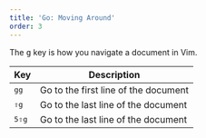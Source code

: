 ```yaml
---
title: 'Go: Moving Around'
order: 3
---
```


The <kbd>g</kbd> key is how you navigate a document in Vim.

| Key                       | Description                          |
| ------------------------- | ------------------------------------ |
| <kbd>gg</kbd>             | Go to the first line of the document |
| <kbd>⇧g</kbd>             | Go to the last line of the document  |
| <kbd>5</kbd><kbd>⇧g</kbd> | Go to the last line of the document  |
